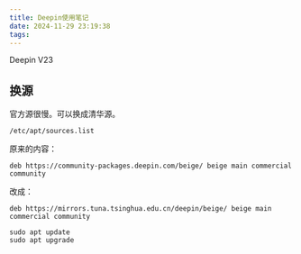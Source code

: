 ```yaml
---
title: Deepin使用笔记
date: 2024-11-29 23:19:38
tags:
---
```


Deepin V23

## 换源

官方源很慢。可以换成清华源。

`/etc/apt/sources.list`

原来的内容：

```text
deb https://community-packages.deepin.com/beige/ beige main commercial community
```

改成：

```text
deb https://mirrors.tuna.tsinghua.edu.cn/deepin/beige/ beige main commercial community
```

```shell
sudo apt update
sudo apt upgrade
```
